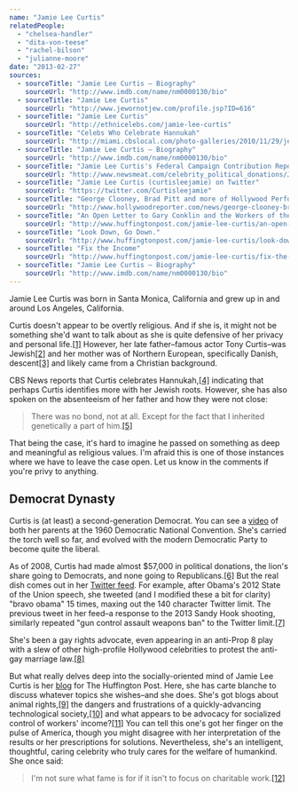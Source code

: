 ```yaml
---
name: "Jamie Lee Curtis"
relatedPeople:
  - "chelsea-handler"
  - "dita-von-teese"
  - "rachel-bilson"
  - "julianne-moore"
date: "2013-02-27"
sources:
  - sourceTitle: "Jamie Lee Curtis – Biography"
    sourceUrl: "http://www.imdb.com/name/nm0000130/bio"
  - sourceTitle: "Jamie Lee Curtis"
    sourceUrl: "http://www.jewornotjew.com/profile.jsp?ID=616"
  - sourceTitle: "Jamie Lee Curtis"
    sourceUrl: "http://ethnicelebs.com/jamie-lee-curtis"
  - sourceTitle: "Celebs Who Celebrate Hannukah"
    sourceUrl: "http://miami.cbslocal.com/photo-galleries/2010/11/29/jewish-celebrities/#photo-4778"
  - sourceTitle: "Jamie Lee Curtis – Biography"
    sourceUrl: "http://www.imdb.com/name/nm0000130/bio"
  - sourceTitle: "Jamie Lee Curtis's Federal Campaign Contribution Report"
    sourceUrl: "http://www.newsmeat.com/celebrity_political_donations/Jamie_Lee_Curtis.php"
  - sourceTitle: "Jamie Lee Curtis (curtisleejamie) on Twitter"
    sourceUrl: "https://twitter.com/Curtisleejamie"
  - sourceTitle: "George Clooney, Brad Pitt and more of Hollywood Perform Prop 8 Play '8'"
    sourceUrl: "http://www.hollywoodreporter.com/news/george-clooney-brad-pitt-proposition-8-play-296712"
  - sourceTitle: "An Open Letter to Gary Conklin and the Workers of the Conklin Dairy Farm"
    sourceUrl: "http://www.huffingtonpost.com/jamie-lee-curtis/an-open-letter-to-gary-co_b_591730.html"
  - sourceTitle: "Look Down, Go Down."
    sourceUrl: "http://www.huffingtonpost.com/jamie-lee-curtis/look-down-go-down_b_90624.html"
  - sourceTitle: "Fix the Income"
    sourceUrl: "http://www.huffingtonpost.com/jamie-lee-curtis/fix-the-income_b_443032.html"
  - sourceTitle: "Jamie Lee Curtis – Biography"
    sourceUrl: "http://www.imdb.com/name/nm0000130/bio"
---
```


Jamie Lee Curtis was born in Santa Monica, California and grew up in and around Los Angeles, California.

Curtis doesn't appear to be overtly religious. And if she is, it might not be something she'd want to talk about as she is quite defensive of her privacy and personal life.<a class="source-citation" href="http://www.imdb.com/name/nm0000130/bio" title="Jamie Lee Curtis – Biography">[1]</a> However, her late father–famous actor Tony Curtis–was Jewish<a class="source-citation" href="http://www.jewornotjew.com/profile.jsp?ID=616" title="Jamie Lee Curtis">[2]</a> and her mother was of Northern European, specifically Danish, descent<a class="source-citation" href="http://ethnicelebs.com/jamie-lee-curtis" title="Jamie Lee Curtis">[3]</a> and likely came from a Christian background.

CBS News reports that Curtis celebrates Hannukah,<a class="source-citation" href="http://miami.cbslocal.com/photo-galleries/2010/11/29/jewish-celebrities/#photo-4778" title="Celebs Who Celebrate Hannukah">[4]</a> indicating that perhaps Curtis identifies more with her Jewish roots. However, she has also spoken on the absenteeism of her father and how they were not close:

>There was no bond, not at all. Except for the fact that I inherited genetically a part of him.<a class="source-citation" href="http://www.imdb.com/name/nm0000130/bio" title="Jamie Lee Curtis – Biography">[5]</a>

That being the case, it's hard to imagine he passed on something as deep and meaningful as religious values. I'm afraid this is one of those instances where we have to leave the case open. Let us know in the comments if you're privy to anything.


## Democrat Dynasty

Curtis is (at least) a second-generation Democrat. You can see a [video](http://www.youtube.com/watch?v=7opAIZ9dv3E) of both her parents at the 1960 Democratic National Convention. She's carried the torch well so far, and evolved with the modern Democratic Party to become quite the liberal.

As of 2008, Curtis had made almost $57,000 in political donations, the lion's share going to Democrats, and none going to Republicans.<a class="source-citation" href="http://www.newsmeat.com/celebrity_political_donations/Jamie_Lee_Curtis.php" title="Jamie Lee Curtis&apos;s Federal Campaign Contribution Report">[6]</a> But the real dish comes out in her [Twitter feed](https://twitter.com/Curtisleejamie). For example, after Obama's 2012 State of the Union speech, she tweeted (and I modified these a bit for clarity) "bravo obama" 15 times, maxing out the 140 character Twitter limit. The previous tweet in her feed–a response to the 2013 Sandy Hook shooting, similarly repeated "gun control assault weapons ban" to the Twitter limit.<a class="source-citation" href="https://twitter.com/Curtisleejamie" title="Jamie Lee Curtis (curtisleejamie) on Twitter">[7]</a>

She's been a gay rights advocate, even appearing in an anti-Prop 8 play with a slew of other high-profile Hollywood celebrities to protest the anti-gay marriage law.<a class="source-citation" href="http://www.hollywoodreporter.com/news/george-clooney-brad-pitt-proposition-8-play-296712" title="George Clooney, Brad Pitt and more of Hollywood Perform Prop 8 Play &apos;8&apos;">[8]</a>

But what really delves deep into the socially-oriented mind of Jamie Lee Curtis is her [blog](http://www.huffingtonpost.com/jamie-lee-curtis/) for The Huffington Post. Here, she has carte blanche to discuss whatever topics she wishes–and she does. She's got blogs about animal rights,<a class="source-citation" href="http://www.huffingtonpost.com/jamie-lee-curtis/an-open-letter-to-gary-co_b_591730.html" title="An Open Letter to Gary Conklin and the Workers of the Conklin Dairy Farm">[9]</a> the dangers and frustrations of a quickly-advancing technological society,<a class="source-citation" href="http://www.huffingtonpost.com/jamie-lee-curtis/look-down-go-down_b_90624.html" title="Look Down, Go Down.">[10]</a> and what appears to be advocacy for socialized control of workers' income?<a class="source-citation" href="http://www.huffingtonpost.com/jamie-lee-curtis/fix-the-income_b_443032.html" title="Fix the Income">[11]</a> You can tell this one's got her finger on the pulse of America, though you might disagree with her interpretation of the results or her prescriptions for solutions. Nevertheless, she's an intelligent, thoughtful, caring celebrity who truly cares for the welfare of humankind. She once said:

>I'm not sure what fame is for if it isn't to focus on charitable work.<a class="source-citation" href="http://www.imdb.com/name/nm0000130/bio" title="Jamie Lee Curtis – Biography">[12]</a>